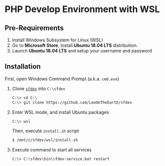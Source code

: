 PHP Develop Environment with WSL
================================

## Pre-Requirements

1. Install Windows Subsystem for Linux (WSL)
2. Go to **Microsoft Store**, install **Ubuntu 18.04 LTS** distribution.
3. Launch **Ubuntu 18.04 LTS** and setup your username and password

## Installation

First, open Windows Command Prompt (a.k.a. `cmd.exe`)

1. Clone [`sfdev`](https://github.com/LeoOnTheEarth/sfdev) into `C:\sfdev`  

    ```bash
    C:\> cd C:\
    C:\> git clone https://github.com/LeoOnTheEarth/sfdev
    ```

2. Enter WSL mode, and install Ubuntu packages  

    ```bash
    C:\> wsl
    ```

    Then, execute `install.sh` script  
   
    ```bash
    $ /mnt/c/sfdev/wsl/install.sh
    ```

3. Execute command to start all services  

    ```bash
    C:\> C:\sfdev\bin\sfdev-service.bat restart
    ```
